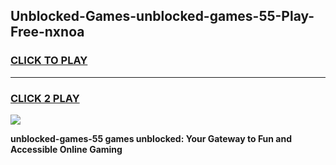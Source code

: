 
## Unblocked-Games-unblocked-games-55-Play-Free-nxnoa
<h3>
<a href="https://premium76.site?title=unblocked-games-55&ref=20M">CLICK TO PLAY</a></h3>
<hr>

<h3>
<a href="https://premium76.site?title=unblocked-games-55&ref=20M">CLICK 2 PLAY</a>
  
</h3>

<a href="https://premium76.site?title=unblocked-games-55&ref=19M"><img src="https://clearcache.store/games.png"></a>


**unblocked-games-55 games unblocked: Your Gateway to Fun and Accessible Online Gaming**
